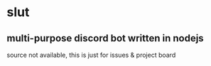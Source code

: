 # slut
## multi-purpose discord bot written in nodejs
source not available, this is just for issues & project board
